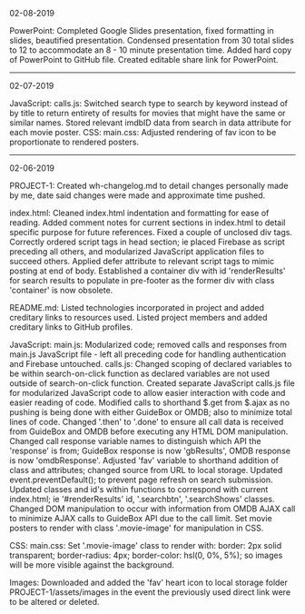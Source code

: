 02-08-2019

PowerPoint:
    Completed Google Slides presentation, fixed formatting in slides, beautified presentation. 
    Condensed presentation from 30 total slides to 12 to accommodate an 8 - 10 minute presentation time.
    Added hard copy of PowerPoint to GitHub file.
    Created editable share link for PowerPoint. 

-----------------------------------------------------------------------------------------------------------------------------------------------------------

02-07-2019

JavaScript:
    calls.js:
        Switched search type to search by keyword instead of by title to return entirety of results for movies that might have the same or similar names.
        Stored relevant imdbID data from search in data attribute for each movie poster.
CSS:
    main.css:
        Adjusted rendering of fav icon to be proportionate to rendered posters.

-----------------------------------------------------------------------------------------------------------------------------------------------------------

02-06-2019

PROJECT-1:
    Created wh-changelog.md to detail changes personally made by me, date said changes were made and approximate time pushed.

index.html:
    Cleaned index.html indentation and formatting for ease of reading. 
    Added comment notes for current sections in index.html to detail specific purpose for future references. 
    Fixed a couple of unclosed div tags.
    Correctly ordered script tags in head section; ie placed Firebase as script preceding all others, and modularized JavaScript application files to succeed others. 
    Applied defer attribute to relevant script tags to mimic posting at end of body.
    Established a container div with id 'renderResults' for search results to populate in pre-footer as the former div with class 'container' is now obsolete.

README.md:
    Listed technologies incorporated in project and added creditary links to resources used.
    Listed project members and added creditary links to GitHub profiles.

JavaScript:
    main.js:
        Modularized code; removed calls and responses from main.js JavaScript file - left all preceding code for handling authentication and Firebase untouched.
    calls.js:
        Changed scoping of declared variables to be within search-on-click function as declared variables are not used outside of search-on-click function.
        Created separate JavaScript calls.js file for modularized JavaScript code to allow easier interaction with code and easier reading of code.
        Modified calls to shorthand $.get from $.ajax as no pushing is being done with either GuideBox or OMDB; also to minimize total lines of code.
        Changed '.then' to '.done' to ensure all call data is received from GuideBox and OMDB before executing any HTML DOM manipulation.
        Changed call response variable names to distinguish which API the 'response' is from; GuideBox response is now 'gbResults', OMDB response is now 'omdbResponse'.
        Adjusted 'fav' variable to shorthand addition of class and attributes; changed source from URL to local storage.
        Updated event.preventDefault(); to prevent page refresh on search submission.
        Updated classes and id's within functions to correspond with current index.html; ie '#renderResults' id, '.searchbtn', '.searchShows' classes.
        Changed DOM manipulation to occur with information from OMDB AJAX call to minimize AJAX calls to GuideBox API due to the call limit.
        Set movie posters to render with class '.movie-image' for manipulation in CSS.

CSS:
    main.css:
        Set '.movie-image' class to render with: border: 2px solid transparent; border-radius: 4px; border-color: hsl(0, 0%, 5%); so images will be more visible against the background.

Images:
    Downloaded and added the 'fav' heart icon to local storage folder PROJECT-1/assets/images in the event the previously used direct link were to be altered or deleted.


